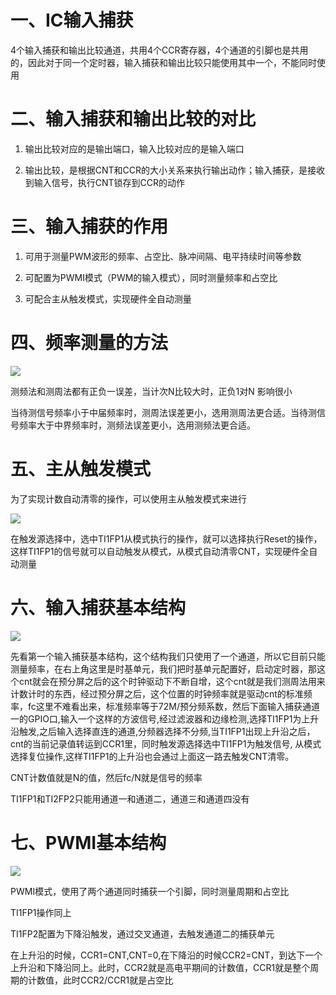 # 一、IC输入捕获
4个输入捕获和输出比较通道，共用4个CCR寄存器，4个通道的引脚也是共用的，因此对于同一个定时器，输入捕获和输出比较只能使用其中一个，不能同时使用

# 二、输入捕获和输出比较的对比

1. 输出比较对应的是输出端口，输入比较对应的是输入端口

2. 输出比较，是根据CNT和CCR的大小关系来执行输出动作；输入捕获，是接收到输入信号，执行CNT锁存到CCR的动作

# 三、输入捕获的作用

1. 可用于测量PWM波形的频率、占空比、脉冲间隔、电平持续时间等参数

2. 可配置为PWMI模式（PWM的输入模式），同时测量频率和占空比

3. 可配合主从触发模式，实现硬件全自动测量


# 四、频率测量的方法

 ![](https://cdn.jsdelivr.net/gh/lcekold/blogimage@main/Network/plcl.png)

 测频法和测周法都有正负一误差，当计次N比较大时，正负1对N 影响很小

 当待测信号频率小于中届频率时，测周法误差更小，选用测周法更合适。当待测信号频率大于中界频率时，测频法误差更小，选用测频法更合适。

 # 五、主从触发模式

 为了实现计数自动清零的操作，可以使用主从触发模式来进行

 ![](https://cdn.jsdelivr.net/gh/lcekold/blogimage@main/Network/zccfms.png)

 在触发源选择中，选中TI1FP1从模式执行的操作，就可以选择执行Reset的操作，这样TI1FP1的信号就可以自动触发从模式，从模式自动清零CNT，实现硬件全自动测量

# 六、输入捕获基本结构

![](https://cdn.jsdelivr.net/gh/lcekold/blogimage@main/Network/SRBHJBJG.png)


先看第一个输入捕获基本结构，这个结构我们只使用了一个通道，所以它目前只能测量频率，在右上角这里是时基单元，我们把时基单元配置好，启动定时器，那这个cnt就会在预分屏之后的这个时钟驱动下不断自增，这个cnt就是我们测周法用来计数计时的东西，经过预分屏之后，这个位置的时钟频率就是驱动cnt的标准频率，fc这里不难看出来，标准频率等于72M/预分频系数，然后下面输入捕获通道一的GPIO口,输入一个这样的方波信号,经过滤波器和边缘检测,选择TI1FP1为上升沿触发,之后输入选择直连的通道,分频器选择不分频,当TI1FP1出现上升沿之后，cnt的当前记录值转运到CCR1里，同时触发源选择选中TI1FP1为触发信号,
从模式选择复位操作,这样TI1FP1的上升沿也会通过上面这一路去触发CNT清零。

CNT计数值就是N的值，然后fc/N就是信号的频率

TI1FP1和TI2FP2只能用通道一和通道二，通道三和通道四没有

 # 七、PWMI基本结构


![](https://cdn.jsdelivr.net/gh/lcekold/blogimage@main/Network/PWMIJBJG.png)

PWMI模式，使用了两个通道同时捕获一个引脚，同时测量周期和占空比

TI1FP1操作同上

TI1FP2配置为下降沿触发，通过交叉通道，去触发通道二的捕获单元 

在上升沿的时候，CCR1=CNT,CNT=0,在下降沿的时候CCR2=CNT，到达下一个上升沿和下降沿同上。此时，CCR2就是高电平期间的计数值，CCR1就是整个周期的计数值，此时CCR2/CCR1就是占空比


